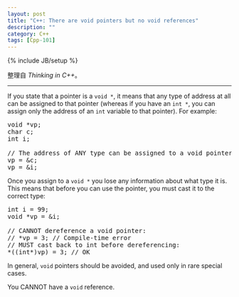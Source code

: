 ```yaml
---
layout: post
title: "C++: There are void pointers but no void references"
description: ""
category: C++
tags: [Cpp-101]
---
```

{% include JB/setup %}

整理自 _Thinking in C++_。

-----

If you state that a pointer is a `void *`, it means that any type of address at all can be assigned to that pointer (whereas if you have an `int *`, you can assign only the address of an `int` variable to that pointer). For example:

<pre class="prettyprint linenums">
void *vp;
char c;
int i;

// The address of ANY type can be assigned to a void pointer:
vp = &c;
vp = &i;
</pre>

Once you assign to a `void *` you lose any information about what type it is. This means that before you can use the pointer, you must cast it to the correct type:

<pre class="prettyprint linenums">
int i = 99;
void *vp = &i;

// CANNOT dereference a void pointer:
// *vp = 3; // Compile-time error
// MUST cast back to int before dereferencing:
*((int*)vp) = 3; // OK
</pre>
	
In general, `void` pointers should be avoided, and used only in rare special cases.

You CANNOT have a `void` reference.